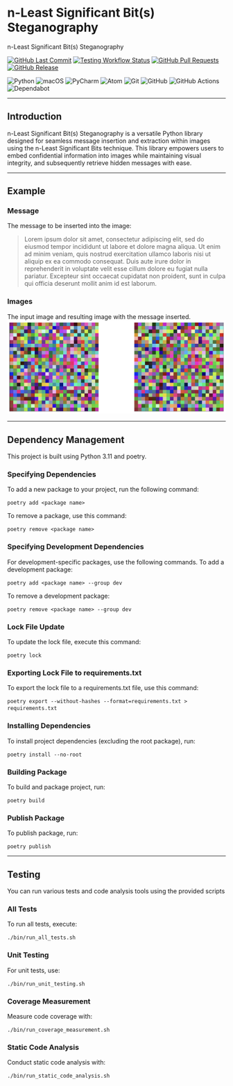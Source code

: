 # n-Least Significant Bit(s) Steganography
n-Least Significant Bit(s) Steganography

[![GitHub Last Commit](https://img.shields.io/github/last-commit/mtabidze/nLSBs-Steganography.svg?branch=main)](https://github.com/mtabidze/nLSBs-Steganography/commits/main)
[![Testing Workflow Status](https://github.com/mtabidze/nLSBs-Steganography/actions/workflows/testing-flow.yml/badge.svg?branch=main)](https://github.com/mtabidze/llm-co-writer/actions/workflows/testing-flow.yml)
[![GitHub Pull Requests](https://img.shields.io/github/issues-pr/mtabidze/nLSBs-Steganography.svg)](https://github.com/mtabidze/nLSBs-Steganography/pulls)
[![GitHub Release](https://img.shields.io/github/release/mtabidze/nLSBs-Steganography.svg)](https://github.com/mtabidze/nLSBs-Steganography/releases)

![Python](https://img.shields.io/badge/python-3670A0?style=flat&logo=python&logoColor=ffdd54)
![macOS](https://img.shields.io/badge/mac%20os-000000?style=flat&logo=macos&logoColor=F0F0F0)
![PyCharm](https://img.shields.io/badge/pycharm-143?style=flat&logo=pycharm&logoColor=black&color=black&labelColor=green)
![Atom](https://img.shields.io/badge/Atom-%2366595C.svg?style=flat&logo=atom&logoColor=white)
![Git](https://img.shields.io/badge/git-%23F05033.svg?style=flat&logo=git&logoColor=white)
![GitHub](https://img.shields.io/badge/github-%23121011.svg?style=flat&logo=github&logoColor=white)
![GitHub Actions](https://img.shields.io/badge/github%20actions-%232671E5.svg?style=flat&logo=githubactions&logoColor=white)
![Dependabot](https://img.shields.io/badge/dependabot-025E8C?style=flat&logo=dependabot&logoColor=white)

---

## Introduction

n-Least Significant Bit(s) Steganography is a versatile Python library designed for seamless message insertion and extraction within images using the n-Least Significant Bits technique. This library empowers users to embed confidential information into images while maintaining visual integrity, and subsequently retrieve hidden messages with ease. 

---

## Example
### Message
The message to be inserted into the image: 

>Lorem ipsum dolor sit amet, consectetur adipiscing elit, sed do eiusmod tempor incididunt ut labore et dolore magna aliqua. Ut enim ad minim veniam, quis nostrud exercitation ullamco laboris nisi ut aliquip ex ea commodo consequat. Duis aute irure dolor in reprehenderit in voluptate velit esse cillum dolore eu fugiat nulla pariatur. Excepteur sint occaecat cupidatat non proident, sunt in culpa qui officia deserunt mollit anim id est laborum.

### Images
The input image and resulting image with the message inserted.
![The input and resulting images](tools/SampleImages.png?raw=true)

---

## Dependency Management

This project is built using Python 3.11 and poetry.

### Specifying Dependencies
To add a new package to your project, run the following command:
```shell
poetry add <package name>
```
To remove a package, use this command:
```shell
poetry remove <package name>
```
### Specifying Development Dependencies
For development-specific packages, use the following commands.
To add a development package:
```shell
poetry add <package name> --group dev
```
To remove a development package:
```shell
poetry remove <package name> --group dev 
```
### Lock File Update
To update the lock file, execute this command:
```shell
poetry lock
```
### Exporting Lock File to requirements.txt
To export the lock file to a requirements.txt file, use this command:
```shell
poetry export --without-hashes --format=requirements.txt > requirements.txt
```
### Installing Dependencies
To install project dependencies (excluding the root package), run:
```shell
poetry install --no-root 
```
### Building Package
To build and package project, run:
```shell
poetry build
```
### Publish Package
To publish package, run:
```shell
poetry publish
```
---

## Testing
You can run various tests and code analysis tools using the provided scripts
### All Tests
To run all tests, execute:
```shell
./bin/run_all_tests.sh
```
### Unit Testing
For unit tests, use:
```shell
./bin/run_unit_testing.sh
```
### Coverage Measurement
Measure code coverage with:
```shell
./bin/run_coverage_measurement.sh
```
### Static Code Analysis
Conduct static code analysis with:
```shell
./bin/run_static_code_analysis.sh
```
